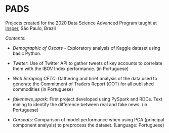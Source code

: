 # PADS

Projects created for the 2020 Data Science Advanced Program taught at [Insper](https://www.insper.edu.br/pos-graduacao/programas-avancados/programa-avancado-em-data-science-e-decisao/), São Paulo, Brazil

*Contents*: 

- *Demographic of Oscars* - Exploratory analysis of Kaggle dataset using basic Python.

- *Twitter*: Use of Twitter API to gather tweets of key accounts to correlate them with the IBOV Index performance. (in Portuguese)

- *Web Scraping CFTC*: Gathering and brief analysis of the data used to generate the Commitment of Traders Report (COT) for all published commodities (in Portuguese)

- *fakenews_spark*: First project developed using PySpark and RDDs. Text mining to identify the difference between real and fake news. (in Portuguese)

- *Carseats*: Comparison of model performance when using PCA (principal component analysis) to preprocess the dataset. (Language: Portuguese)
